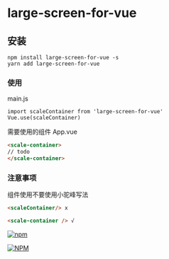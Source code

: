 # large-screen-for-vue

## 安装
```
npm install large-screen-for-vue -s
yarn add large-screen-for-vue
```

### 使用
main.js
```
import scaleContainer from 'large-screen-for-vue'
Vue.use(scaleContainer)
```
需要使用的组件
App.vue
```html
<scale-container>
// todo
</scale-container>
```

### 注意事项
组件使用不要使用小驼峰写法
```html
<scaleContainer/> x

<scale-container /> √
```
<a href="https://www.npmjs.com/package/large-screen-for-vue" target="_blank" title="large-screen-for-vue"><img alt="npm" src="https://img.shields.io/npm/v/large-screen-for-vue?color=%2342d392&logo=large-screen-for-vue"></a>

[![NPM](https://nodei.co/npm/large-screen-for-vue.png)](https://nodei.co/npm/large-screen-for-vue/)
